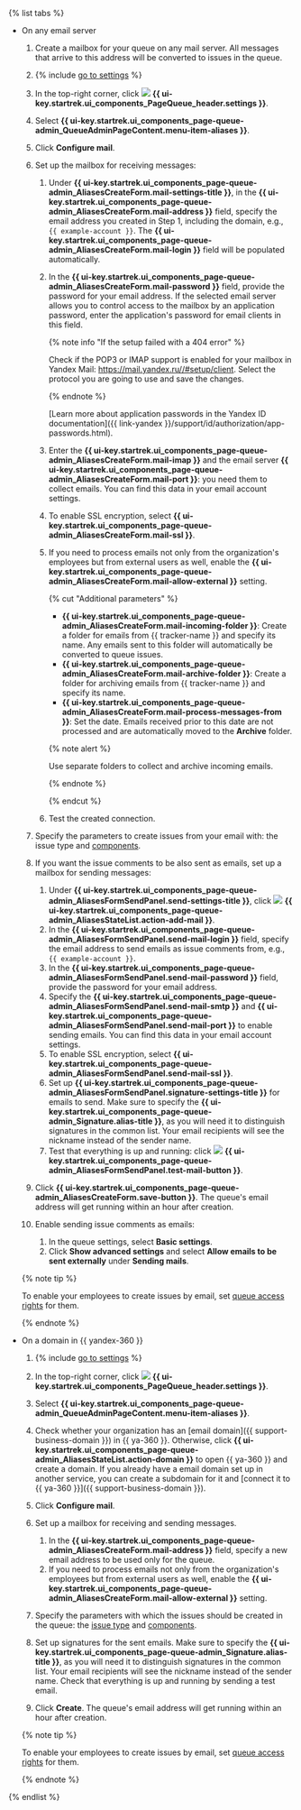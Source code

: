 {% list tabs %}

- On any email server

   1. Create a mailbox for your queue on any mail server. All messages that arrive to this address will be converted to issues in the queue.

   1. {% include [go to settings](transition-page.md) %}

   1. In the top-right corner, click ![](../../_assets/tracker/svg/queue-settings.svg) **{{ ui-key.startrek.ui_components_PageQueue_header.settings }}**.

   1. Select **{{ ui-key.startrek.ui_components_page-queue-admin_QueueAdminPageContent.menu-item-aliases }}**.

   1. Click **Configure mail**.

   1. Set up the mailbox for receiving messages:

      1. Under **{{ ui-key.startrek.ui_components_page-queue-admin_AliasesCreateForm.mail-settings-title }}**, in the **{{ ui-key.startrek.ui_components_page-queue-admin_AliasesCreateForm.mail-address }}** field, specify the email address you created in Step 1, including the domain, e.g., `{{ example-account }}`. The **{{ ui-key.startrek.ui_components_page-queue-admin_AliasesCreateForm.mail-login }}** field will be populated automatically.
      1. In the **{{ ui-key.startrek.ui_components_page-queue-admin_AliasesCreateForm.mail-password }}** field, provide the password for your email address. If the selected email server allows you to control access to the mailbox by an application password, enter the application's password for email clients in this field.

         {% note info "If the setup failed with a 404 error" %}

            Check if the POP3 or IMAP support is enabled for your mailbox in Yandex Mail: <https://mail.yandex.ru//#setup/client>.
            Select the protocol you are going to use and save the changes.

         {% endnote %}

         [Learn more about application passwords in the Yandex ID documentation]({{ link-yandex }}/support/id/authorization/app-passwords.html).

      1. Enter the **{{ ui-key.startrek.ui_components_page-queue-admin_AliasesCreateForm.mail-imap }}** and the email server **{{ ui-key.startrek.ui_components_page-queue-admin_AliasesCreateForm.mail-port }}**: you need them to collect emails. You can find this data in your email account settings.
      1. To enable SSL encryption, select **{{ ui-key.startrek.ui_components_page-queue-admin_AliasesCreateForm.mail-ssl }}**.
      1. If you need to process emails not only from the organization's employees but from external users as well, enable the **{{ ui-key.startrek.ui_components_page-queue-admin_AliasesCreateForm.mail-allow-external }}** setting.

         {% cut "Additional parameters" %}

         * **{{ ui-key.startrek.ui_components_page-queue-admin_AliasesCreateForm.mail-incoming-folder }}**: Create a folder for emails from {{ tracker-name }} and specify its name. Any emails sent to this folder will automatically be converted to queue issues.
         * **{{ ui-key.startrek.ui_components_page-queue-admin_AliasesCreateForm.mail-archive-folder }}**: Create a folder for archiving emails from {{ tracker-name }} and specify its name.
         * **{{ ui-key.startrek.ui_components_page-queue-admin_AliasesCreateForm.mail-process-messages-from }}**: Set the date. Emails received prior to this date are not processed and are automatically moved to the **Archive** folder.

         {% note alert %}

         Use separate folders to collect and archive incoming emails.

         {% endnote %}

         {% endcut %}

      1. Test the created connection.

   1. Specify the parameters to create issues from your email with: the issue type and [components](../../tracker/manager/components.md).

   1. If you want the issue comments to be also sent as emails, set up a mailbox for sending messages:
      1. Under **{{ ui-key.startrek.ui_components_page-queue-admin_AliasesFormSendPanel.send-settings-title }}**, click ![](../../_assets/tracker/svg/add-address.svg) **{{ ui-key.startrek.ui_components_page-queue-admin_AliasesStateList.action-add-mail }}**.
      1. In the **{{ ui-key.startrek.ui_components_page-queue-admin_AliasesFormSendPanel.send-mail-login }}** field, specify the email address to send emails as issue comments from, e.g., `{{ example-account }}`.
      1. In the **{{ ui-key.startrek.ui_components_page-queue-admin_AliasesFormSendPanel.send-mail-password }}** field, provide the password for your email address.
      1. Specify the **{{ ui-key.startrek.ui_components_page-queue-admin_AliasesFormSendPanel.send-mail-smtp }}** and **{{ ui-key.startrek.ui_components_page-queue-admin_AliasesFormSendPanel.send-mail-port }}** to enable sending emails. You can find this data in your email account settings.
      1. To enable SSL encryption, select **{{ ui-key.startrek.ui_components_page-queue-admin_AliasesFormSendPanel.send-mail-ssl }}**.
      1. Set up **{{ ui-key.startrek.ui_components_page-queue-admin_AliasesFormSendPanel.signature-settings-title }}** for emails to send. Make sure to specify the **{{ ui-key.startrek.ui_components_page-queue-admin_Signature.alias-title }}**, as you will need it to distinguish signatures in the common list. Your email recipients will see the nickname instead of the sender name.
      1. Test that everything is up and running: click ![](../../_assets/tracker/svg/send-email.svg) **{{ ui-key.startrek.ui_components_page-queue-admin_AliasesFormSendPanel.test-mail-button }}**.

   1. Click **{{ ui-key.startrek.ui_components_page-queue-admin_AliasesCreateForm.save-button }}**. The queue's email address will get running within an hour after creation.

   1. Enable sending issue comments as emails:
      1. In the queue settings, select **Basic settings**.
      1. Click **Show advanced settings** and select **Allow emails to be sent externally** under **Sending mails**.

   {% note tip %}

   To enable your employees to create issues by email, set [queue access rights](../../tracker/manager/queue-access.md) for them.

   {% endnote %}

- On a domain in {{ yandex-360 }}

   1. {% include [go to settings](transition-page.md) %}

   1. In the top-right corner, click ![](../../_assets/tracker/svg/queue-settings.svg) **{{ ui-key.startrek.ui_components_PageQueue_header.settings }}**.

   1. Select **{{ ui-key.startrek.ui_components_page-queue-admin_QueueAdminPageContent.menu-item-aliases }}**.

   1. Check whether your organization has an [email domain]({{ support-business-domain }}) in {{ ya-360 }}. Otherwise, click **{{ ui-key.startrek.ui_components_page-queue-admin_AliasesStateList.action-domain }}** to open {{ ya-360 }} and create a domain. If you already have a email domain set up in another service, you can create a subdomain for it and [connect it to {{ ya-360 }}]({{ support-business-domain }}).

   1. Click **Configure mail**.

   1. Set up a mailbox for receiving and sending messages.
      1. In the **{{ ui-key.startrek.ui_components_page-queue-admin_AliasesCreateForm.mail-address }}** field, specify a new email address to be used only for the queue.
      1. If you need to process emails not only from the organization's employees but from external users as well, enable the **{{ ui-key.startrek.ui_components_page-queue-admin_AliasesCreateForm.mail-allow-external }}** setting.

   1. Specify the parameters with which the issues should be created in the queue: the [issue type](../../tracker/manager/add-ticket-type.md) and [components](../../tracker/manager/components.md).

   1. Set up signatures for the sent emails. Make sure to specify the **{{ ui-key.startrek.ui_components_page-queue-admin_Signature.alias-title }}**, as you will need it to distinguish signatures in the common list. Your email recipients will see the nickname instead of the sender name. Check that everything is up and running by sending a test email.

   1. Click **Create**. The queue's email address will get running within an hour after creation.

   {% note tip %}

   To enable your employees to create issues by email, set [queue access rights](../../tracker/manager/queue-access.md) for them.

   {% endnote %}

{% endlist %}
